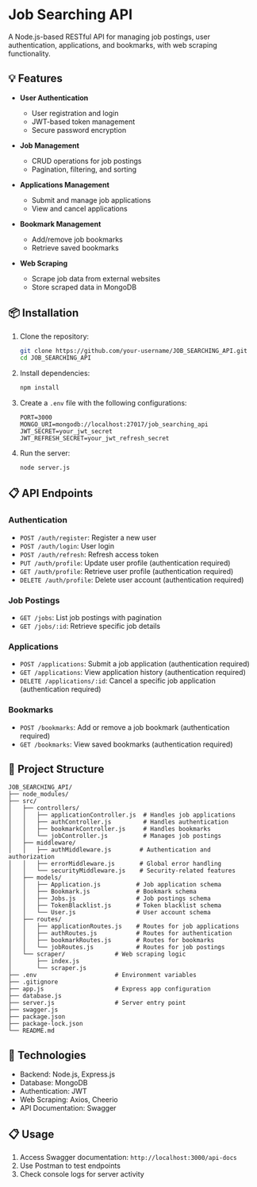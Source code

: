 # Job Searching API

A Node.js-based RESTful API for managing job postings, user authentication, applications, and bookmarks, with web scraping functionality.

## 💡 Features

- **User Authentication**
  - User registration and login
  - JWT-based token management
  - Secure password encryption

- **Job Management**
  - CRUD operations for job postings
  - Pagination, filtering, and sorting

- **Applications Management**
  - Submit and manage job applications
  - View and cancel applications

- **Bookmark Management**
  - Add/remove job bookmarks
  - Retrieve saved bookmarks

- **Web Scraping**
  - Scrape job data from external websites
  - Store scraped data in MongoDB

## 📦 Installation

1. Clone the repository:
   ```bash
   git clone https://github.com/your-username/JOB_SEARCHING_API.git
   cd JOB_SEARCHING_API
   ```

2. Install dependencies:
   ```bash
   npm install
   ```

3. Create a `.env` file with the following configurations:
   ```
   PORT=3000
   MONGO_URI=mongodb://localhost:27017/job_searching_api
   JWT_SECRET=your_jwt_secret
   JWT_REFRESH_SECRET=your_jwt_refresh_secret
   ```

4. Run the server:
   ```bash
   node server.js
   ```

## 📋 API Endpoints

### Authentication
- `POST /auth/register`: Register a new user
- `POST /auth/login`: User login
- `POST /auth/refresh`: Refresh access token
- `PUT /auth/profile`: Update user profile (authentication required)
- `GET /auth/profile`: Retrieve user profile (authentication required)
- `DELETE /auth/profile`: Delete user account (authentication required)

### Job Postings
- `GET /jobs`: List job postings with pagination
- `GET /jobs/:id`: Retrieve specific job details

### Applications
- `POST /applications`: Submit a job application (authentication required)
- `GET /applications`: View application history (authentication required)
- `DELETE /applications/:id`: Cancel a specific job application (authentication required)

### Bookmarks
- `POST /bookmarks`: Add or remove a job bookmark (authentication required)
- `GET /bookmarks`: View saved bookmarks (authentication required)

## 📁 Project Structure
```
JOB_SEARCHING_API/
├── node_modules/             
├── src/                      
│   ├── controllers/          
│   │   ├── applicationController.js  # Handles job applications
│   │   ├── authController.js         # Handles authentication
│   │   ├── bookmarkController.js     # Handles bookmarks
│   │   └── jobController.js          # Manages job postings
│   ├── middleware/           
│   │   ├── authMiddleware.js        # Authentication and authorization
│   │   ├── errorMiddleware.js       # Global error handling
│   │   └── securityMiddleware.js    # Security-related features
│   ├── models/               
│   │   ├── Application.js          # Job application schema
│   │   ├── Bookmark.js             # Bookmark schema
│   │   ├── Jobs.js                 # Job postings schema
│   │   ├── TokenBlacklist.js       # Token blacklist schema
│   │   └── User.js                 # User account schema
│   ├── routes/              
│   │   ├── applicationRoutes.js    # Routes for job applications
│   │   ├── authRoutes.js           # Routes for authentication
│   │   ├── bookmarkRoutes.js       # Routes for bookmarks
│   │   └── jobRoutes.js            # Routes for job postings
│   └── scraper/              # Web scraping logic
│       ├── index.js               
│       └── scraper.js             
├── .env                      # Environment variables
├── .gitignore                
├── app.js                    # Express app configuration
├── database.js               
├── server.js                 # Server entry point
├── swagger.js                
├── package.json              
├── package-lock.json         
└── README.md                 
```

## 🚀 Technologies
- Backend: Node.js, Express.js
- Database: MongoDB
- Authentication: JWT
- Web Scraping: Axios, Cheerio
- API Documentation: Swagger

## 📋 Usage
1. Access Swagger documentation: `http://localhost:3000/api-docs`
2. Use Postman to test endpoints
3. Check console logs for server activity


